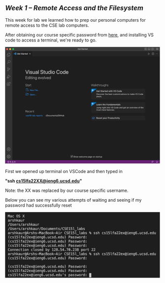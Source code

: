 _Week 1 – Remote Access and the Filesystem_
---

This week for lab we learned how to prep our personal computers for remote access to the CSE lab computers.

After obtaining our course specific password from [here](https://sdacs.ucsd.edu/~icc/index.php), and installing VS code to access a terminal, we're ready to go.

![Image](lab-images/lab1_1.png)

First we opened up terminal on VSCode and then typed in

__"ssh cs15lfa22XX@ieng6.ucsd.edu"__

Note: the XX was replaced by our course specific username.

Below you can see my various attempts of waiting and seeing if my password had successfully reset 

![Image](lab-images/lab1_2.png)

